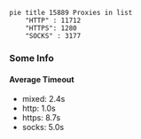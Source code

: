 
```mermaid
pie title 15889 Proxies in list
    "HTTP" : 11712
    "HTTPS": 1280
    "SOCKS" : 3177
```

### Some Info
#### Average Timeout

- mixed: 2.4s
- http: 1.0s
- https: 8.7s
- socks: 5.0s